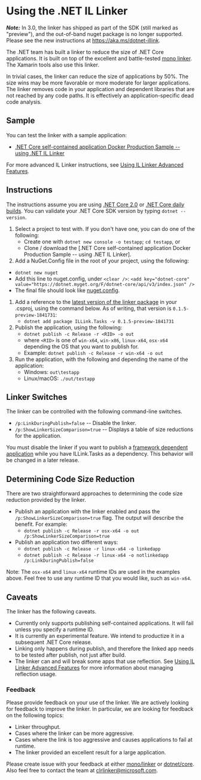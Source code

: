 # Using the .NET IL Linker

***Note:*** In 3.0, the linker has shipped as part of the SDK (still marked as "preview"), and the out-of-band nuget package is no longer supported. Please see the new instructions at https://aka.ms/dotnet-illink.

The .NET team has built a linker to reduce the size of .NET Core applications. It is built on top of the excellent and battle-tested [mono linker](https://github.com/mono/linker). The Xamarin tools also use this linker.

In trivial cases, the linker can reduce the size of applications by 50%. The size wins may be more favorable or more moderate for larger applications. The linker removes code in your application and dependent libraries that are not reached by any code paths. It is effectively an application-specific dead code analysis.

## Sample

You can test the linker with a sample application:

* [.NET Core self-contained application Docker Production Sample -- using .NET IL Linker](https://github.com/dotnet/dotnet-docker-samples/blob/master/dotnetapp-selfcontained/README.md#build-run-and-publish-the-sample-locally)

For more advanced IL Linker instructions, see [Using IL Linker Advanced Features](linker-instructions-advanced.md).

## Instructions

The instructions assume you are using [.NET Core 2.0](https://github.com/dotnet/core/blob/main/release-notes/download-archive.md) or [.NET Core daily builds](https://github.com/dotnet/core/blob/main/daily-builds.md). You can validate your .NET Core SDK version by typing `dotnet --version`.

1. Select a project to test with. If you don't have one, you can do one of the following:
   * Create one with `dotnet new console -o testapp`; `cd testapp`, or
   * Clone / download the [.NET Core self-contained application Docker Production Sample -- using .NET IL Linker].
1. Add a NuGet.Config file in the root of your project, using the following:
  * `dotnet new nuget`
  * Add this line to nuget.config, under `<clear />`: `<add key="dotnet-core" value="https://dotnet.myget.org/F/dotnet-core/api/v3/index.json" />`
  * The final file should look like [nuget.config](nuget.config).
1. Add a reference to the [latest version of the linker package](https://dotnet.myget.org/feed/dotnet-core/package/nuget/ILLink.Tasks) in your .csproj, using the command below. As of writing, that version is `0.1.5-preview-1841731`:
   * `dotnet add package ILLink.Tasks -v 0.1.5-preview-1841731`
1. Publish the application, using the following:
   * `dotnet publish -c Release -r <RID> -o out`
   * where `<RID>` is one of `win-x64`, `win-x86`, `linux-x64`, `osx-x64` depending the OS that you want to publish for.
   * Example: `dotnet publish -c Release -r win-x64 -o out`
1. Run the application, with the following and depending the name of the application:
   * Windows: `out\testapp`
   * Linux/macOS: `./out/testapp`

## Linker Switches

The linker can be controlled with the following command-line switches.

* `/p:LinkDuringPublish=false` -- Disable the linker.
* `/p:ShowLinkerSizeComparison=true` -- Displays a table of size reductions for the application.

You must disable the linker if you want to publish a [framework dependent application](https://docs.microsoft.com/dotnet/core/deploying/) while you have ILLink.Tasks as a dependency. This behavior will be changed in a later release.

## Determining Code Size Reduction

There are two straightforward approaches to determining the code size reduction provided by the linker.

* Publish an application with the linker enabled and pass the `/p:ShowLinkerSizeComparison=true` flag. The output will describe the benefit. For example:
  * `dotnet publish -c Release -r osx-x64 -o out /p:ShowLinkerSizeComparison=true`
* Publish an application two different ways:
  * `dotnet publish -c Release -r linux-x64 -o linkedapp`
  * `dotnet publish -c Release -r linux-x64 -o notlinkedapp /p:LinkDuringPublish=false`

Note: The `osx-x64` and `linux-x64` runtime IDs are used in the examples above. Feel free to use any runtime ID that you would like, such as `win-x64`.

## Caveats

The linker has the following caveats.

* Currently only supports publishing self-contained applications. It will fail unless you specify a runtime ID.
* It is currently an experimental feature. We intend to productize it in a subsequent .NET Core release.
* Linking only happens during publish, and therefore the linked app needs to be tested after publish, not just after build.
* The linker can and will break some apps that use reflection. See [Using IL Linker Advanced Features](linker-instructions-advanced.md) for more information about managing reflection usage.

### Feedback

Please provide feedback on your use of the linker. We are actively looking for feedback to improve the linker. In particular, we are looking for feedback on the following topics:

* Linker throughput.
* Cases where the linker can be more aggressive.
* Cases where the link is too aggressive and causes applications to fail at runtime.
* The linker provided an excellent result for a large application.

Please create issue with your feedback at either [mono/linker](https://github.com/mono/linker) or [dotnet/core](https://github.com/dotnet/core). Also feel free to contact the team at clrlinker@microsoft.com.
